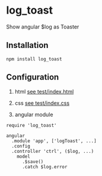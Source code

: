 # log_toast
Show angular $log as Toaster

## Installation
```
npm install log_toast
```

## Configuration
1. html [see test/index.html](https://github.com/twhtanghk/log_toast/blob/master/test/index.html)

2. css [see test/index.css](https://github.com/twhtanghk/log_toast/blob/master/test/index.css)

3. angular module
```
require 'log_toast'

angular
  .module 'app', ['logToast', ...]
  .config
  .controller 'ctrl', ($log, ...)
    model
      .$save()
      .catch $log.error
```
